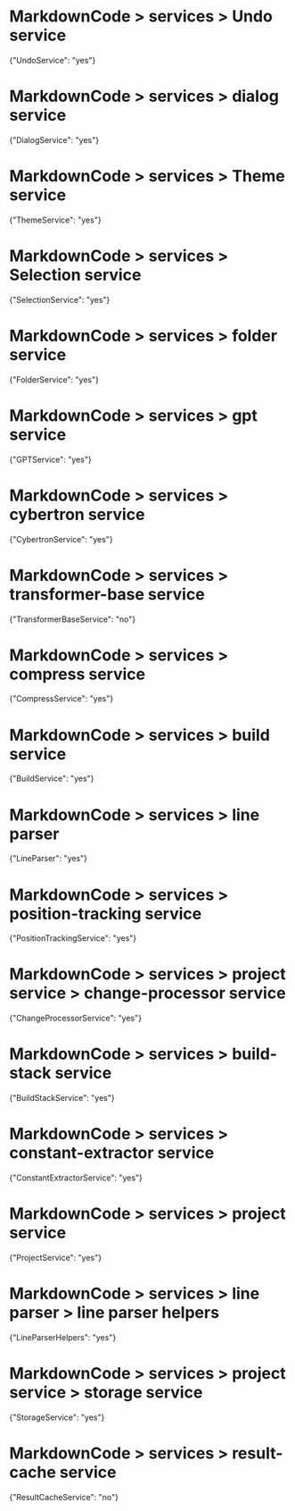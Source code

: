 # MarkdownCode > services > Undo service
{"UndoService": "yes"}
# MarkdownCode > services > dialog service
{"DialogService": "yes"}
# MarkdownCode > services > Theme service
{"ThemeService": "yes"}
# MarkdownCode > services > Selection service
{"SelectionService": "yes"}
# MarkdownCode > services > folder service
{"FolderService": "yes"}
# MarkdownCode > services > gpt service
{"GPTService": "yes"}
# MarkdownCode > services > cybertron service
{"CybertronService": "yes"}
# MarkdownCode > services > transformer-base service
{"TransformerBaseService": "no"}
# MarkdownCode > services > compress service
{"CompressService": "yes"}
# MarkdownCode > services > build service
{"BuildService": "yes"}
# MarkdownCode > services > line parser
{"LineParser": "yes"}
# MarkdownCode > services > position-tracking service
{"PositionTrackingService": "yes"}
# MarkdownCode > services > project service > change-processor service
{"ChangeProcessorService": "yes"}
# MarkdownCode > services > build-stack service
{"BuildStackService": "yes"}
# MarkdownCode > services > constant-extractor service
{"ConstantExtractorService": "yes"}
# MarkdownCode > services > project service
{"ProjectService": "yes"}
# MarkdownCode > services > line parser > line parser helpers
{"LineParserHelpers": "yes"}
# MarkdownCode > services > project service > storage service
{"StorageService": "yes"}
# MarkdownCode > services > result-cache service
{"ResultCacheService": "no"}

